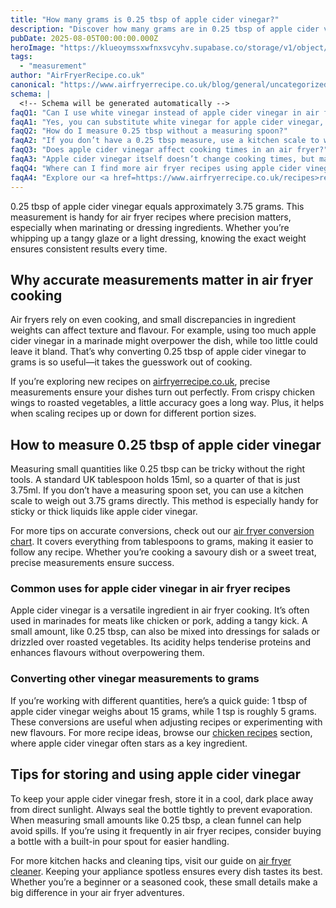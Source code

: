 ```yaml
---
title: "How many grams is 0.25 tbsp of apple cider vinegar?"
description: "Discover how many grams are in 0.25 tbsp of apple cider vinegar with our easy UK conversion guide. Perfect for air fryer recipes!"
pubDate: 2025-08-05T00:00:00.000Z
heroImage: "https://klueoymssxwfnxsvcyhv.supabase.co/storage/v1/object/public/Shmucket/how-many-grams-is-0-25-tbsp-apple-cider-vinegar.webp"
tags:
  - "measurement"
author: "AirFryerRecipe.co.uk"
canonical: "https://www.airfryerrecipe.co.uk/blog/general/uncategorized/how-many-grams-is-0-25-tbsp-apple-cider-vinegar"
schema: |
  <!-- Schema will be generated automatically -->
faqQ1: "Can I use white vinegar instead of apple cider vinegar in air fryer recipes?"
faqA1: "Yes, you can substitute white vinegar for apple cider vinegar, but the flavour will be sharper and less fruity. Use the same weight (3.75 grams for 0.25 tbsp) for accurate results. Apple cider vinegar adds a milder tang, so adjust seasonings if swapping."
faqQ2: "How do I measure 0.25 tbsp without a measuring spoon?"
faqA2: "If you don’t have a 0.25 tbsp measure, use a kitchen scale to weigh out 3.75 grams of apple cider vinegar. Alternatively, fill a 1 tbsp measure halfway and then halve that amount. Precision is key for air fryer recipes, so a scale is ideal."
faqQ3: "Does apple cider vinegar affect cooking times in an air fryer?"
faqA3: "Apple cider vinegar itself doesn’t change cooking times, but marinades containing it may require slight adjustments. For example, a vinegar-based marinade can help proteins cook faster by tenderising them. Always check food doneness with a thermometer."
faqQ4: "Where can I find more air fryer recipes using apple cider vinegar?"
faqA4: "Explore our <a href=https://www.airfryerrecipe.co.uk/recipes>recipes section</a> for dishes featuring apple cider vinegar, from glazed chicken to pickled vegetables. The tangy flavour works beautifully in air fryer cooking, adding depth to both savoury and sweet creations."
---
```

<p>0.25 tbsp of apple cider vinegar equals approximately 3.75 grams. This measurement is handy for air fryer recipes where precision matters, especially when marinating or dressing ingredients. Whether you’re whipping up a tangy glaze or a light dressing, knowing the exact weight ensures consistent results every time.</p>

<h2>Why accurate measurements matter in air fryer cooking</h2>
<p>Air fryers rely on even cooking, and small discrepancies in ingredient weights can affect texture and flavour. For example, using too much apple cider vinegar in a marinade might overpower the dish, while too little could leave it bland. That’s why converting 0.25 tbsp of apple cider vinegar to grams is so useful—it takes the guesswork out of cooking.</p>
<p>If you’re exploring new recipes on <a href=https://www.airfryerrecipe.co.uk/recipes>airfryerrecipe.co.uk</a>, precise measurements ensure your dishes turn out perfectly. From crispy chicken wings to roasted vegetables, a little accuracy goes a long way. Plus, it helps when scaling recipes up or down for different portion sizes.</p>

<h2>How to measure 0.25 tbsp of apple cider vinegar</h2>
<p>Measuring small quantities like 0.25 tbsp can be tricky without the right tools. A standard UK tablespoon holds 15ml, so a quarter of that is just 3.75ml. If you don’t have a measuring spoon set, you can use a kitchen scale to weigh out 3.75 grams directly. This method is especially handy for sticky or thick liquids like apple cider vinegar.</p>
<p>For more tips on accurate conversions, check out our <a href=https://www.airfryerrecipe.co.uk/air-fryer-conversion-chart>air fryer conversion chart</a>. It covers everything from tablespoons to grams, making it easier to follow any recipe. Whether you’re cooking a savoury dish or a sweet treat, precise measurements ensure success.</p>

<h3>Common uses for apple cider vinegar in air fryer recipes</h3>
<p>Apple cider vinegar is a versatile ingredient in air fryer cooking. It’s often used in marinades for meats like chicken or pork, adding a tangy kick. A small amount, like 0.25 tbsp, can also be mixed into dressings for salads or drizzled over roasted vegetables. Its acidity helps tenderise proteins and enhances flavours without overpowering them.</p>

<h3>Converting other vinegar measurements to grams</h3>
<p>If you’re working with different quantities, here’s a quick guide: 1 tbsp of apple cider vinegar weighs about 15 grams, while 1 tsp is roughly 5 grams. These conversions are useful when adjusting recipes or experimenting with new flavours. For more recipe ideas, browse our <a href=https://www.airfryerrecipe.co.uk/recipe-category/chicken>chicken recipes</a> section, where apple cider vinegar often stars as a key ingredient.</p>

<h2>Tips for storing and using apple cider vinegar</h2>
<p>To keep your apple cider vinegar fresh, store it in a cool, dark place away from direct sunlight. Always seal the bottle tightly to prevent evaporation. When measuring small amounts like 0.25 tbsp, a clean funnel can help avoid spills. If you’re using it frequently in air fryer recipes, consider buying a bottle with a built-in pour spout for easier handling.</p>
<p>For more kitchen hacks and cleaning tips, visit our guide on <a href=https://www.airfryerrecipe.co.uk/air-fryer-cleaner>air fryer cleaner</a>. Keeping your appliance spotless ensures every dish tastes its best. Whether you’re a beginner or a seasoned cook, these small details make a big difference in your air fryer adventures.</p>
